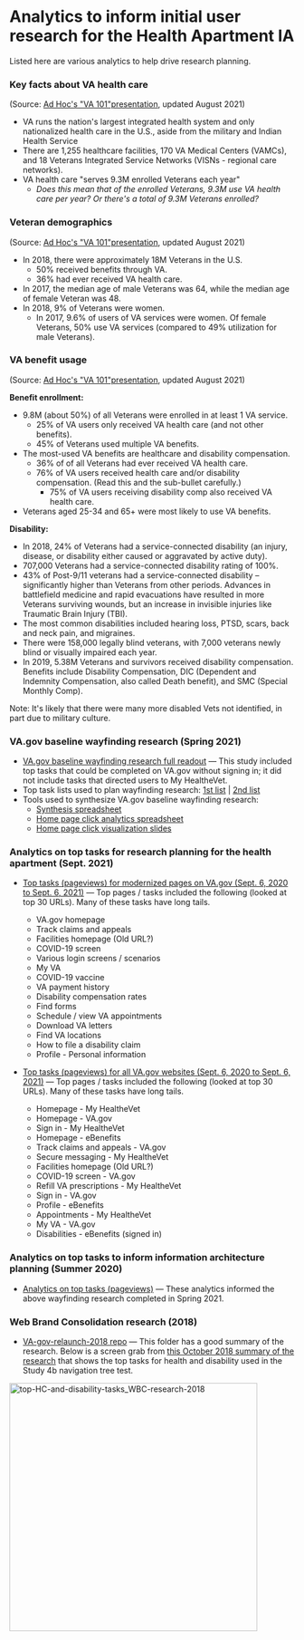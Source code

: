 # Analytics to inform initial user research for the Health Apartment IA
Listed here are various analytics to help drive research planning. 

### Key facts about VA health care 
(Source: [Ad Hoc's "VA 101"presentation](https://github.com/department-of-veterans-affairs/va.gov-team/blob/master/products/health-care/digital-health-modernization/assets/VA%20101%20-%20External%20-%20Aug%202021.pdf), updated August 2021)
- VA runs the nation's largest integrated health system and only nationalized health care in the U.S., aside from the military and Indian Health Service
- There are 1,255 healthcare facilities, 170 VA Medical Centers (VAMCs), and 18 Veterans Integrated Service Networks (VISNs - regional care networks).
- VA health care "serves 9.3M enrolled Veterans each year"
  - *Does this mean that of the enrolled Veterans, 9.3M use VA health care per year? Or there's a total of 9.3M Veterans enrolled?*

### Veteran demographics 
(Source: [Ad Hoc's "VA 101"presentation](https://github.com/department-of-veterans-affairs/va.gov-team/blob/master/products/health-care/digital-health-modernization/assets/VA%20101%20-%20External%20-%20Aug%202021.pdf), updated August 2021)
- In 2018, there were approximately 18M Veterans in the U.S. 
  - 50% received benefits through VA.
  - 36% had ever received VA health care.
- In 2017, the median age of male Veterans was 64, while the median age of female Veteran was 48.
- In 2018, 9% of Veterans were women. 
  - In 2017, 9.6% of users of VA services were women. Of female Veterans, 50% use VA services (compared to 49% utilization for male Veterans).

### VA benefit usage 
(Source: [Ad Hoc's "VA 101"presentation](https://github.com/department-of-veterans-affairs/va.gov-team/blob/master/products/health-care/digital-health-modernization/assets/VA%20101%20-%20External%20-%20Aug%202021.pdf), updated August 2021)

**Benefit enrollment:**
- 9.8M (about 50%) of all Veterans were enrolled in at least 1 VA service.
  - 25% of VA users only received VA health care (and not other benefits).
  - 45% of Veterans used multiple VA benefits.
- The most-used VA benefits are healthcare and disability compensation.
  - 36% of of all Veterans had ever received VA health care.
  - 76% of VA users received health care and/or disability compensation. (Read this and the sub-bullet carefully.)
    - 75% of VA users receiving disability comp also received VA health care. 
- Veterans aged 25-34 and 65+ were most likely to use VA benefits.

**Disability:** 
- In 2018, 24% of Veterans had a service-connected disability (an injury, disease, or disability either caused or aggravated by active duty).
- 707,000 Veterans had a service-connected disability rating of 100%.
- 43% of Post-9/11 veterans had a service-connected disability – significantly higher than Veterans from other periods. Advances in battlefield medicine and rapid evacuations have resulted in more Veterans surviving wounds, but an increase in invisible injuries like Traumatic Brain Injury (TBI).
- The most common disabilities included hearing loss, PTSD, scars, back and neck pain, and migraines.
- There were 158,000 legally blind veterans, with 7,000 veterans newly blind or visually impaired each year.
- In 2019, 5.38M Veterans and survivors received disability compensation. Benefits include Disability Compensation, DIC (Dependent and Indemnity Compensation, also called Death benefit), and SMC (Special Monthly Comp).

Note: It's likely that there were many more disabled Vets not identified, in part due to military culture.

### VA.gov baseline wayfinding research  (Spring 2021)
- [VA.gov baseline wayfinding research full readout](https://github.com/department-of-veterans-affairs/va.gov-team/blob/master/products/public-websites/research/202104-baseline-wayfinding/research-readout-longer-June7.pdf) — This study included top tasks that could be completed on VA.gov without signing in; it did not include tasks that directed users to My HealtheVet. 
- Top task lists used to plan wayfinding research: [1st list](/images/top-task-list-1_wayfinding-UR.png) | [2nd list](/images/top-task-list-2_wayfinding-UR.png)
- Tools used to synthesize VA.gov baseline wayfinding research:
  - [Synthesis spreadsheet](https://github.com/department-of-veterans-affairs/va.gov-team/blob/master/products/public-websites/research/202104-baseline-wayfinding/analysis/Baseline%20Wayfinding%20notes%20%26%20data%20analysis%20(3).xlsx)
  - [Home page click analytics spreadsheet](https://github.com/department-of-veterans-affairs/va.gov-team/blob/master/products/public-websites/research/202104-baseline-wayfinding/analysis/VA.gov%20home%20page%20link%20click%20events.xlsx)
  - [Home page click visualization slides](https://github.com/department-of-veterans-affairs/va.gov-team/blob/master/products/public-websites/research/202104-baseline-wayfinding/analysis/Home%20Page%20Click%20Visualizations%20(4).pptx)

### Analytics on top tasks for research planning for the health apartment (Sept. 2021)
- [Top tasks (pageviews) for modernized pages on VA.gov (Sept. 6, 2020 to Sept. 6, 2021)](https://analytics.google.com/analytics/web/?authuser=0#/report/content-pages/a50123418w177519031p184624291/_u.date00=20200906&_u.date01=20210906&explorer-table.plotKeys=%5B%5D&explorer-table.rowCount=50&_.useg=builtin1/) — Top pages / tasks included the following (looked at top 30 URLs). Many of these tasks have long tails.
  - VA.gov homepage
  - Track claims and appeals 
  - Facilities homepage (Old URL?) 
  - COVID-19 screen
  - Various login screens / scenarios
  - My VA
  - COVID-19 vaccine
  - VA payment history
  - Disability compensation rates
  - Find forms
  - Schedule / view VA appointments
  - Download VA letters
  - Find VA locations
  - How to file a disability claim
  - Profile - Personal information
 
- [Top tasks (pageviews) for all VA.gov websites (Sept. 6, 2020 to Sept. 6, 2021)](https://analytics.google.com/analytics/web/#/report/content-pages/a50123418w177519031p176188361/_u.date00=20200906&_u.date01=20210906&explorer-table.plotKeys=%5B%5D&explorer-table.rowCount=5000&explorer-segmentExplorer.segmentId=analytics.pagePath/) — Top pages / tasks included the following (looked at top 30 URLs). Many of these tasks have long tails.
  - Homepage - My HealtheVet
  - Homepage - VA.gov
  - Sign in - My HealtheVet 
  - Homepage - eBenefits
  - Track claims and appeals - VA.gov
  - Secure messaging - My HealtheVet
  - Facilities homepage (Old URL?) 
  - COVID-19 screen - VA.gov
  - Refill VA prescriptions - My HealtheVet
  - Sign in - VA.gov
  - Profile - eBenefits 
  - Appointments - My HealtheVet
  - My VA - VA.gov
  - Disabilities - eBenefits (signed in)
 
### Analytics on top tasks to inform information architecture planning (Summer 2020)
- [Analytics on top tasks (pageviews)](https://github.com/department-of-veterans-affairs/va.gov-team/blob/master/products/global/IA-strategy%2Bplanning/analytics/top-task-analytics.md) — These analytics informed the above wayfinding research completed in Spring 2021.

### Web Brand Consolidation research  (2018)
- [VA-gov-relaunch-2018 repo](https://github.com/department-of-veterans-affairs/va.gov-team/tree/master/products/va-gov-relaunch-2018/user-research) — This folder has a good summary of the research. Below is a screen grab from [this October 2018 summary of the research](https://github.com/department-of-veterans-affairs/va.gov-team/blob/master/products/va-gov-relaunch-2018/user-research/brand-consolidation-research-summary-10-25-2018.pptx) that shows the top tasks for health and disability used in the Study 4b navigation tree test.

<img width="438" alt="top-HC-and-disability-tasks_WBC-research-2018" src="https://user-images.githubusercontent.com/20934443/132397080-5fa0c2a5-60bf-4b29-897b-cab10bb2ccc8.png">




